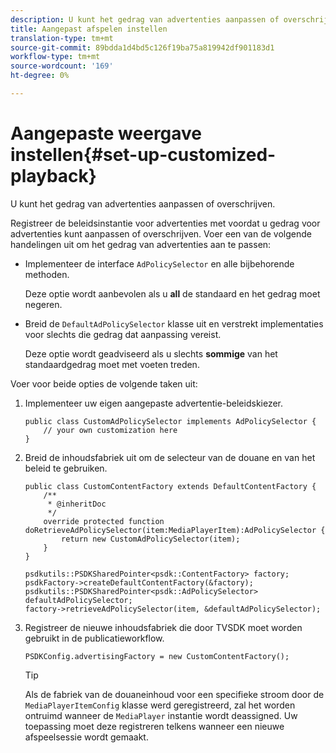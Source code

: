 ```yaml
---
description: U kunt het gedrag van advertenties aanpassen of overschrijven.
title: Aangepast afspelen instellen
translation-type: tm+mt
source-git-commit: 89bdda1d4bd5c126f19ba75a819942df901183d1
workflow-type: tm+mt
source-wordcount: '169'
ht-degree: 0%

---
```



# Aangepaste weergave instellen{#set-up-customized-playback}

U kunt het gedrag van advertenties aanpassen of overschrijven.

Registreer de beleidsinstantie voor advertenties met voordat u gedrag voor advertenties kunt aanpassen of overschrijven.
Voer een van de volgende handelingen uit om het gedrag van advertenties aan te passen:

* Implementeer de interface `AdPolicySelector` en alle bijbehorende methoden.

   Deze optie wordt aanbevolen als u **all** de standaard en het gedrag moet negeren.

* Breid de `DefaultAdPolicySelector` klasse uit en verstrekt implementaties voor slechts die gedrag dat aanpassing vereist.

   Deze optie wordt geadviseerd als u slechts **sommige** van het standaardgedrag moet met voeten treden.

Voer voor beide opties de volgende taken uit:

1. Implementeer uw eigen aangepaste advertentie-beleidskiezer.

   ```
   public class CustomAdPolicySelector implements AdPolicySelector { 
       // your own customization here 
   }
   ```

1. Breid de inhoudsfabriek uit om de selecteur van de douane en van het beleid te gebruiken.

   ```
   public class CustomContentFactory extends DefaultContentFactory { 
       /** 
        * @inheritDoc 
        */ 
       override protected function doRetrieveAdPolicySelector(item:MediaPlayerItem):AdPolicySelector { 
           return new CustomAdPolicySelector(item); 
       } 
   }
   ```

   ```
   psdkutils::PSDKSharedPointer<psdk::ContentFactory> factory; 
   psdkFactory->createDefaultContentFactory(&factory); 
   psdkutils::PSDKSharedPointer<psdk::AdPolicySelector> defaultAdPolicySelector; 
   factory->retrieveAdPolicySelector(item, &defaultAdPolicySelector);
   ```

1. Registreer de nieuwe inhoudsfabriek die door TVSDK moet worden gebruikt in de publicatieworkflow.

   ```
   PSDKConfig.advertisingFactory = new CustomContentFactory();
   ```

   >[!TIP]
   >
   >Als de fabriek van de douaneinhoud voor een specifieke stroom door de `MediaPlayerItemConfig` klasse werd geregistreerd, zal het worden ontruimd wanneer de `MediaPlayer` instantie wordt deassigned. Uw toepassing moet deze registreren telkens wanneer een nieuwe afspeelsessie wordt gemaakt.